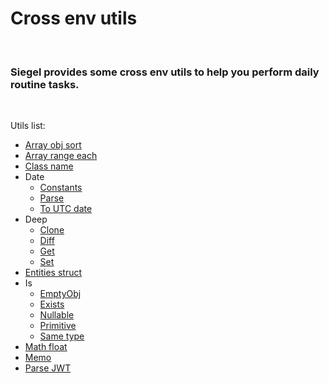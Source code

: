 # Cross env utils

<br />

### Siegel provides some cross env utils to help you perform daily routine tasks.

<br />

Utils list:
- [Array obj sort](https://github.com/CyberCookie/siegel/tree/master/common/array_obj_sort)
- [Array range each](https://github.com/CyberCookie/siegel/tree/master/common/array_range_each)
- [Class name](https://github.com/CyberCookie/siegel/tree/master/common/classname)
- Date
    - [Constants](https://github.com/CyberCookie/siegel/tree/master/common/date/constants)
    - [Parse](https://github.com/CyberCookie/siegel/tree/master/common/date/parse)
    - [To UTC date](https://github.com/CyberCookie/siegel/tree/master/common/date/toUTCDate)
- Deep
    - [Clone](https://github.com/CyberCookie/siegel/tree/master/common/deep/clone)
    - [Diff](https://github.com/CyberCookie/siegel/tree/master/common/deep/diff)
    - [Get](https://github.com/CyberCookie/siegel/tree/master/common/deep/get)
    - [Set](https://github.com/CyberCookie/siegel/tree/master/common/deep/set)
- [Entities struct](https://github.com/CyberCookie/siegel/tree/master/common/entities_struct)
- Is
    - [EmptyObj](https://github.com/CyberCookie/siegel/tree/master/common/is/empty_obj)
    - [Exists](https://github.com/CyberCookie/siegel/tree/master/common/is/exists)
    - [Nullable](https://github.com/CyberCookie/siegel/tree/master/common/is/nullable)
    - [Primitive](https://github.com/CyberCookie/siegel/tree/master/common/is/primitive)
    - [Same type](https://github.com/CyberCookie/siegel/tree/master/common/is/same_type)
- [Math float](https://github.com/CyberCookie/siegel/tree/master/common/math_float)
- [Memo](https://github.com/CyberCookie/siegel/tree/master/common/memo)
- [Parse JWT](https://github.com/CyberCookie/siegel/tree/master/common/parse_jwt)